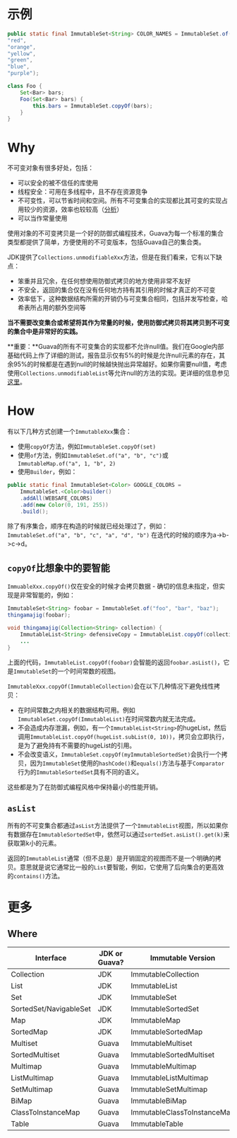 # 示例
```java
public static final ImmutableSet<String> COLOR_NAMES = ImmutableSet.of(
"red",
"orange",
"yellow",
"green",
"blue",
"purple");

class Foo {
	Set<Bar> bars;
	Foo(Set<Bar> bars) {
		this.bars = ImmutableSet.copyOf(bars);
	}
}
```

# Why
不可变对象有很多好处，包括：

- 可以安全的被不信任的库使用
- 线程安全：可用在多线程中，且不存在资源竞争
- 不可变性，可以节省时间和空间。所有不可变集合的实现都比其可变的实现占用较少的资源，效率也较较高（[分析](http://code.google.com/p/memory-measurer/wiki/ElementCostInDataStructures)）
- 可以当作常量使用

使用对象的不可变拷贝是一个好的防御式编程技术，Guava为每一个标准的集合类型都提供了简单，方便使用的不可变版本，包括Guava自己的集合类。

JDK提供了`Collections.unmodifiableXxx`方法，但是在我们看来，它有以下缺点：

- 笨重并且冗余，在任何想使用防御式拷贝的地方使用非常不友好
- 不安全，返回的集合仅在没有任何地方持有其引用的时候才真正的不可变
- 效率低下，这种数据结构所需的开销仍与可变集合相同，包括并发写检查，哈希表所占用的额外空间等

**当不需要改变集合或希望将其作为常量的时候，使用防御式拷贝将其拷贝到不可变的集合中是非常好的实践。**

**重要：**Guava的所有不可变集合的实现都不允许null值。我们在Google内部基础代码上作了详细的测试，报告显示仅有5%的时候是允许null元素的存在，其余95%的时候都是在遇到null的时候越快抛出异常越好。如果你需要null值，考虑使用`Collections.unmodifiableList`等允许null的方法的实现。更详细的信息参见[这里](https://code.google.com/p/guava-libraries/wiki/UsingAndAvoidingNullExplained)。

# How
有以下几种方式创建一个`ImmutableXxx`集合：

- 使用`copyOf`方法，例如`ImmutableSet.copyOf(set)`
- 使用`of`方法，例如`ImmutableSet.of("a", "b", "c")`或`ImmutableMap.of("a", 1, "b", 2)`
- 使用`Builder`，例如：

```java
public static final ImmutableSet<Color> GOOGLE_COLORS = 
	ImmutableSet.<Color>builder()
	.addAll(WEBSAFE_COLORS)
	.add(new Color(0, 191, 255))
	.build();
```
除了有序集合，顺序在构造的时候就已经处理过了，例如：
`ImmutableSet.of("a", "b", "c", "a", "d", "b")`
在迭代的时候的顺序为a->b->c->d。

## `copyOf`比想象中的要智能
`ImmuableXxx.copyOf()`仅在安全的时候才会拷贝数据 - 确切的信息未指定，但实现是非常智能的，例如：

```java
ImmutableSet<String> foobar = ImmutableSet.of("foo", "bar", "baz");
thingamajig(foobar);

void thingamajig(Collection<String> collection) {
	ImmutableList<String> defensiveCopy = ImmutableList.copyOf(collection);
	...
}
```
上面的代码，`ImmutableList.copyOf(foobar)`会智能的返回`foobar.asList()`，它是`ImmutableSet`的一个时间常数的视图。

`ImmutableXxx.copyOf(ImmutableCollection)`会在以下几种情况下避免线性拷贝：

- 在时间常数之内相关的数据结构可用。例如`ImmutableSet.copyOf(ImmutableList)`在时间常数内就无法完成。
- 不会造成内存泄漏，例如，有一个`ImmutableList<String>`的hugeList，然后调用`ImmutableList.copyOf(hugeList.subList(0, 10))`，拷贝会立即执行，是为了避免持有不需要的hugeList的引用。
- 不会改变语义，`ImmutableSet.copyOf(myImmutableSortedSet)`会执行一个拷贝，因为`ImmutableSet`使用的`hashCode()`和`equals()`方法与基于`Comparator`行为的`ImmutableSortedSet`具有不同的语义。

这些都是为了在防御式编程风格中保持最小的性能开销。

## `asList`
所有的不可变集合都通过`asList`方法提供了一个`ImmutableList`视图，所以如果你有数据存在`ImmutableSortedSet`中，依然可以通过`sortedSet.asList().get(k)`来获取第k小的元素。

返回的`ImmutableList`通常（但不总是）是开销固定的视图而不是一个明确的拷贝。意思就是说它通常比一般的`List`要智能，例如，它使用了后向集合的更高效的`contains()`方法。

# 更多
## Where
Interface | JDK or Guava? | Immutable Version
--- | --- | ---
Collection | JDK |ImmutableCollection
List | JDK | ImmutableList
Set | JDK | ImmutableSet
SortedSet/NavigableSet | JDK | ImmutableSortedSet
Map | JDK | ImmutableMap
SortedMap | JDK | ImmutableSortedMap
Multiset | Guava | ImmutableMultiset
SortedMultiset | Guava | ImmutableSortedMultiset
Multimap | Guava | ImmutableMultimap
ListMultimap | Guava | ImmutableListMultimap
SetMultimap | Guava | ImmutableSetMultimap
BiMap | Guava | ImmutableBiMap
ClassToInstanceMap | Guava | ImmutableClassToInstanceMap
Table | Guava | ImmutableTable
